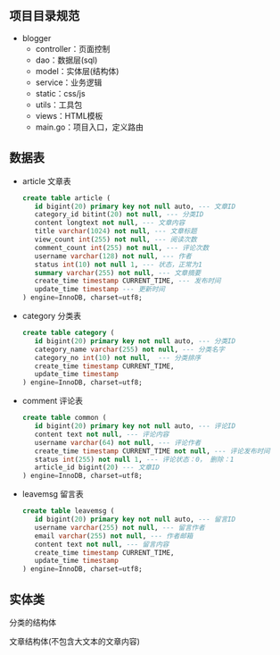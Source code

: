 ## 项目目录规范
   + blogger
     + controller：页面控制
     + dao：数据层(sql)
     + model：实体层(结构体)
     + service：业务逻辑
     + static：css/js
     + utils：工具包
     + views：HTML模板
     + main.go：项目入口，定义路由
## 数据表
   + article 文章表
     ```sql
     create table article (
        id bigint(20) primary key not null auto, --- 文章ID
        category_id bitint(20) not null, --- 分类ID
        content longtext not null, --- 文章内容
        title varchar(1024) not null, --- 文章标题
        view_count int(255) not null, --- 阅读次数
        comment_count int(255) not null, --- 评论次数
        username varchar(128) not null, --- 作者
        status int(10) not null 1, --- 状态，正常为1
        summary varchar(255) not null, --- 文章摘要
        create_time timestamp CURRENT_TIME, --- 发布时间
        update_time timestamp --- 更新时间
     ) engine=InnoDB, charset=utf8;
     ```
   + category 分类表
     ```sql
     create table category (
        id bigint(20) primary key not null auto, --- 分类ID
        category_name varchar(255) not null, --- 分类名字
        category_no int(10) not null,  --- 分类排序
        create_time timestamp CURRENT_TIME,
        update_time timestamp
     ) engine=InnoDB, charset=utf8;
     ```
   + comment 评论表
     ```sql
     create table common (
        id bigint(20) primary key not null auto, --- 评论ID
        content text not null, --- 评论内容
        username varchar(64) not null, --- 评论作者
        create_time timestamp CURRENT_TIME not null, --- 评论发布时间
        status int(255) not null 1, --- 评论状态：0， 删除：1 
        article_id bigint(20) --- 文章ID
     ) engine=InnoDB, charset=utf8;
     ```
   + leavemsg 留言表
     ```sql
     create table leavemsg (
        id bigint(20) primary key not null auto, --- 留言ID
        username varchar(255) not null, --- 留言作者
        email varchar(255) not null, --- 作者邮箱
        content text not null, --- 留言内容
        create_time timestamp CURRENT_TIME,
        update_time timestamp
     ) engine=InnoDB, charset=utf8;
     ```
## 实体类
   分类的结构体

   文章结构体(不包含大文本的文章内容)
